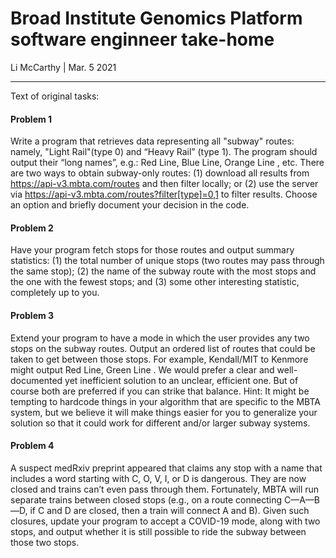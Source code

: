 # Broad Institute Genomics Platform software enginneer take-home
Li McCarthy | Mar. 5 2021





***

Text of original tasks:
#### Problem 1  
Write a program that retrieves data representing all "subway" routes: namely, "Light Rail"(type 0)
and “Heavy Rail” (type 1). The program should output their “long names”, e.g.: Red Line,
Blue Line, Orange Line , etc.
There are two ways to obtain subway-only routes:
(1) download all results from https://api-v3.mbta.com/routes and then filter locally; or
(2) use the server via https://api-v3.mbta.com/routes?filter[type]=0,1 to filter
results.
Choose an option and briefly document your decision in the code.

#### Problem 2  
Have your program fetch stops for those routes and output summary statistics:
(1) the total number of unique stops (two routes may pass through the same stop);
(2) the name of the subway route with the most stops and the one with the fewest stops; and
(3) some other interesting statistic, completely up to you.

#### Problem 3  
Extend your program to have a mode in which the user provides any two stops on the subway
routes. Output an ordered list of routes that could be taken to get between those stops.
For example, Kendall/MIT to Kenmore might output Red Line, Green Line . We would
prefer a clear and well-documented yet inefficient solution to an unclear, efficient one. But of
course both are preferred if you can strike that balance.
Hint: It might be tempting to hardcode things in your algorithm that are specific to the MBTA
system, but we believe it will make things easier for you to generalize your solution so that it
could work for different and/or larger subway systems.

#### Problem 4  
A suspect medRxiv preprint appeared that claims any stop with a name that includes a word
starting with C, O, V, I, or D is dangerous. They are now closed and trains can’t even pass
through them. Fortunately, MBTA will run separate trains between closed stops (e.g., on a route
connecting C—A—B—D, if C and D are closed, then a train will connect A and B). Given such
closures, update your program to accept a COVID-19 mode, along with two stops, and output
whether it is still possible to ride the subway between those two stops.
